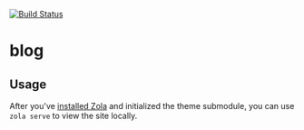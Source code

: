 [![Build Status](https://travis-ci.com/cassaundra/blog.svg?branch=master)](https://travis-ci.com/cassaundra/blog)

# blog

## Usage

After you've [installed Zola](https://www.getzola.org/documentation/getting-started/installation/) and initialized the theme submodule, you can use `zola serve` to view the site locally.
